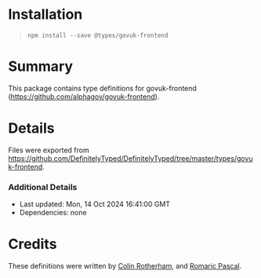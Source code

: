# Installation
> `npm install --save @types/govuk-frontend`

# Summary
This package contains type definitions for govuk-frontend (https://github.com/alphagov/govuk-frontend).

# Details
Files were exported from https://github.com/DefinitelyTyped/DefinitelyTyped/tree/master/types/govuk-frontend.

### Additional Details
 * Last updated: Mon, 14 Oct 2024 16:41:00 GMT
 * Dependencies: none

# Credits
These definitions were written by [Colin Rotherham](https://github.com/colinrotherham), and [Romaric Pascal](https://github.com/romaricpascal).
